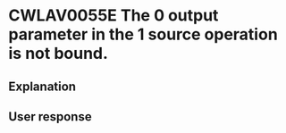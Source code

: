 # CWLAV0055E The 0 output parameter in the 1 source operation is not bound.

## Explanation

## User response